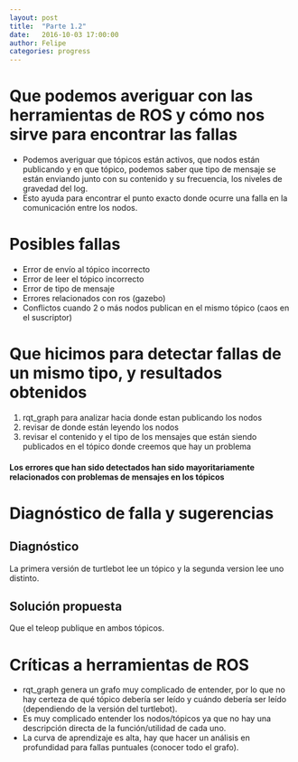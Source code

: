 ```yaml
---
layout: post
title:  "Parte 1.2"
date:   2016-10-03 17:00:00
author: Felipe
categories: progress
---
```


# Que podemos averiguar con las herramientas de ROS y cómo nos sirve para encontrar las fallas
* Podemos averiguar que tópicos están activos, que nodos están publicando y en que tópico, podemos saber que tipo de mensaje se están enviando junto con su contenido y su frecuencia, los niveles de gravedad del log.
* Esto ayuda para encontrar el punto exacto donde ocurre una falla en la comunicación entre los nodos.

# Posibles fallas
* Error de envío al tópico incorrecto
* Error de leer el tópico incorrecto
* Error de tipo de mensaje
* Errores relacionados con ros (gazebo)
* Conflictos cuando 2 o más nodos publican en el mismo tópico (caos en el suscriptor)

# Que hicimos para detectar fallas de un mismo tipo, y resultados obtenidos
1. rqt_graph para analizar hacia donde estan publicando los nodos
2. revisar de donde están leyendo los nodos
3. revisar el contenido y el tipo de los mensajes que están siendo publicados en el tópico donde creemos que hay un problema

#### Los errores que han sido detectados han sido mayoritariamente relacionados con problemas de mensajes en los tópicos

# Diagnóstico de falla y sugerencias

## Diagnóstico
La primera versión de turtlebot lee un tópico y la segunda version lee uno distinto.

## Solución propuesta
Que el teleop publique en ambos tópicos.

# Críticas a herramientas de ROS
* rqt_graph genera un grafo muy complicado de entender, por lo que no hay certeza de qué tópico debería ser leído y cuándo debería ser leído (dependiendo de la versión del turtlebot).
* Es muy complicado entender los nodos/tópicos ya que no hay una descripción directa de la función/utilidad de cada uno.
* La curva de aprendizaje es alta, hay que hacer un análisis en profundidad para fallas puntuales (conocer todo el grafo).
